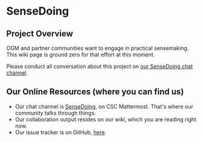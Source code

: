 
# SenseDoing 

## Project Overview 

OGM and partner communities want to engage in practical sensemaking. This wiki page is ground zero for that effort at this moment. 

Please conduct all conversation about this project on [our SenseDoing chat channel](https://chat.collectivesensecommons.org/agora/channels/ogm-sensedoing). 

## Our Online Resources (where you can find us)

- Our chat channel is [SenseDoing](https://chat.collectivesensecommons.org/agora/channels/ogm-sensedoing), on CSC Mattermost. That's where our community talks through things.
- Our collaboration output resides on our wiki, which you are reading right now. 
- Our issue tracker is on GitHub, [here](https://github.com/OpenGlobalMind/ogm-wiki/labels/SenseDoing).

